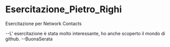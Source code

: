 # Esercitazione_Pietro_Righi
Esercitazione per Network Contacts

--L' esercitazione è stata molto interessante, ho anche scoperto il mondo di github.
--BuonaSerata

